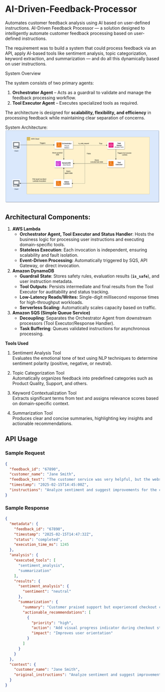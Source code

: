 # AI-Driven-Feedback-Processor

Automates customer feedback analysis using AI based on user-defined instructions.  AI-Driven Feedback Processor — a solution designed to intelligently automate customer feedback processing based on user-defined instructions.

The requirement was to build a system that could process feedback via an API, apply AI-based tools like sentiment analysis, topic categorization, keyword extraction, and summarization — and do all this dynamically based on user instructions.

System Overview

The system consists of two primary agents:

1. **Orchestrator Agent** – Acts as a guardrail to validate and manage the feedback
   processing workflow.
2. **Tool Executor Agent** – Executes specialized tools as required.

The architecture is designed for **scalability, flexibility, and efficiency** in processing feedback while maintaining clear separation of concerns.

System Architecture:
![Diagram](Feedback-Processor.png)

## **Architectural Components:**

1. **AWS Lambda**
    - **Orchestrator Agent, Tool Executor and Status Handler**: Hosts the business logic for processing user instructions and executing domain-specific tools.
    - **Stateless Execution**: Each invocation is independent, ensuring scalability and fault isolation.
    - **Event-Driven Processing:** Automatically triggered by SQS, API Gateway, or direct invocation.
2. **Amazon DynamoDB**
    - **Guardrail State**: Stores safety rules, evaluation results (**`is_safe`**), and user instruction metadata.
    - **Tool Outputs**: Persists intermediate and final results from the Tool Executor for auditability and status tracking.
    - **Low-Latency Reads/Writes:** Single-digit millisecond response times for high-throughput workloads.
    - **Serverless Scaling:** Automatically scales capacity based on traffic.
3. **Amazon SQS (Simple Queue Service)**
    - **Decoupling**: Separates the Orchestrator Agent from downstream processors (Tool Executor/Response Handler).
    - **Task Buffering**: Queues validated instructions for asynchronous processing.

**Tools Used**

1. Sentiment Analysis Tool    
    Evaluates the emotional tone of text using NLP techniques to determine sentiment polarity (positive, negative, or neutral).
    
2. Topic Categorization Tool    
    Automatically organizes feedback into predefined categories such as Product Quality, Support, and others.
    
3. Keyword Contextualization Tool    
    Extracts significant terms from text and assigns relevance scores based on domain-specific context.
    
4. Summarization Tool    
    Produces clear and concise summaries, highlighting key insights and actionable recommendations.

## API Usage

### Sample Request

```json
{
  "feedback_id": "67890",
  "customer_name": "Jane Smith",
  "feedback_text": "The customer service was very helpful, but the website checkout process was confusing.",
  "timestamp": "2025-02-15T14:45:00Z",
  "instructions": "Analyze sentiment and suggest improvements for the checkout process."
}
```

### Sample Response

```json
{
  "metadata": {
    "feedback_id": "67890",
    "timestamp": "2025-02-15T14:47:32Z",
    "status": "completed",
    "execution_time_ms": 1245
  },
  "analysis": {
    "executed_tools": [
      "sentiment_analysis",
      "summarization"
    ],
    "results": {
      "sentiment_analysis": {
        "sentiment": "neutral"
      },
      "summarization": {
        "summary": "Customer praised support but experienced checkout confusion",
        "actionable_recommendations": [
          {
            "priority": "high",
            "action": "Add visual progress indicator during checkout steps",
            "impact": "Improves user orientation"
          }
        ]
      }
    }
  },
  "context": {
    "customer_name": "Jane Smith",
    "original_instructions": "Analyze sentiment and suggest improvements for the checkout process"
  }
}
```
